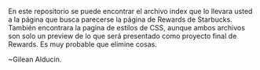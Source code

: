 En este repositorio se puede encontrar el archivo index que lo llevara usted a la página que busca parecerse la página de Rewards de Starbucks. 
También encontrara la pagina de estilos de CSS, aunque ambos archivos son solo un preview de lo que será presentado como proyecto final de Rewards.
Es muy probable que elimine cosas.

~Gilean Alducin.
